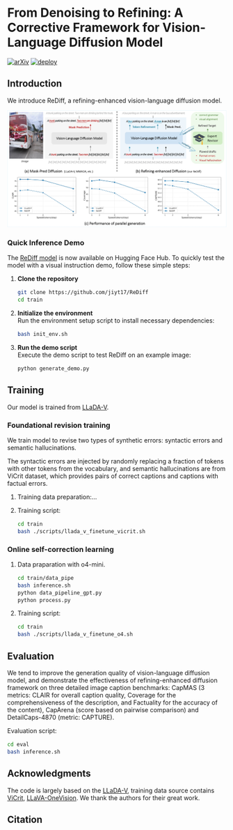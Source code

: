 # From Denoising to Refining: A Corrective Framework for Vision-Language Diffusion Model
[![arXiv](https://img.shields.io/badge/Paper-arXiv-red.svg)](https://arxiv.org/)
[![deploy](https://img.shields.io/badge/Hugging%20Face-LLaDA_V-FFEB3B)](https://huggingface.co/jiyatai/ReDiff)

  
## Introduction
 We introduce ReDiff, a refining-enhanced vision-language diffusion model.

<img src="assets/teaser.jpg">


### Quick Inference Demo
The [ReDiff model](https://huggingface.co/jiyatai/ReDiff) is now available on Hugging Face Hub. To quickly test the model with a visual instruction demo, follow these simple steps:

1. **Clone the repository**  
   ```bash
   git clone https://github.com/jiyt17/ReDiff
   cd train
   ```
2. **Initialize the environment**  
   Run the environment setup script to install necessary dependencies:
   ```bash
   bash init_env.sh
   ```
3. **Run the demo script**  
   Execute the demo script to test ReDiff on an example image:
   ```bash
   python generate_demo.py
   ```

## Training
Our model is trained from [LLaDA-V](https://github.com/ML-GSAI/LLaDA-V).

### Foundational revision training
We train model to revise two types of synthetic errors: syntactic errors and semantic hallucinations. 

The syntactic errors are injected by randomly replacing a fraction of tokens with other tokens from the vocabulary, and semantic hallucinations are from ViCrit dataset, which provides pairs of correct captions and captions with factual errors.

1. Training data preparation:...

2. Training script:
   ```bash
   cd train
   bash ./scripts/llada_v_finetune_vicrit.sh
   ```

### Online self-correction learning

1. Data praparation with o4-mini.
   ```bash
   cd train/data_pipe
   bash inference.sh
   python data_pipeline_gpt.py
   python process.py
   ```

2. Training script:
   ```bash
   cd train
   bash ./scripts/llada_v_finetune_o4.sh
   ```


## Evaluation
We tend to improve the generation quality of vision-language diffusion model, and demonstrate the effectiveness of refining-enhanced diffusion framework on three detailed image caption benchmarks: CapMAS (3 metrics: CLAIR for overall caption quality, Coverage for the comprehensiveness of the description, and Factuality for the accuracy of the content), CapArena (score based on pairwise comparison) and DetailCaps-4870 (metric: CAPTURE).

Evaluation script:
   ```bash
   cd eval
   bash inference.sh
   ```


## Acknowledgments
The code is largely based on the [LLaDA-V](https://github.com/ML-GSAI/LLaDA-V), training data source contains [ViCrit](https://huggingface.co/datasets/zyang39/ViCrit-Train), [LLaVA-OneVision](https://huggingface.co/datasets/lmms-lab/LLaVA-OneVision-Data). We thank the authors for their great work.

## Citation




